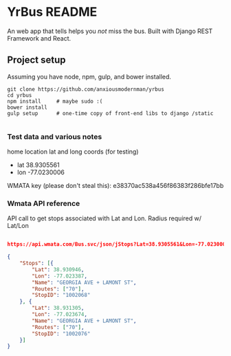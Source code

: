 # YrBus README

An web app that tells helps you _not_ miss the bus. Built with Django REST Framework and React.

## Project setup

Assuming you have node, npm, gulp, and bower installed.

```
git clone https://github.com/anxiousmodernman/yrbus
cd yrbus
npm install     # maybe sudo :(
bower install
gulp setup      # one-time copy of front-end libs to django /static


```



### Test data and various notes


home location lat and long coords (for testing)
* lat 38.9305561
* lon -77.0230006


WMATA key (please don't steal this):
e38370ac538a456f86383f286bfe17bb

### Wmata API reference
API call to get stops associated with Lat and Lon. Radius required w/ Lat/Lon

```json

https://api.wmata.com/Bus.svc/json/jStops?Lat=38.9305561&Lon=-77.0230006&Radius=100&api_key=e38370ac538a456f86383f286bfe17bb

{
    "Stops": [{
        "Lat": 38.930946,
        "Lon": -77.023387,
        "Name": "GEORGIA AVE + LAMONT ST",
        "Routes": ["70"],
        "StopID": "1002068"
    }, {
        "Lat": 38.931305,
        "Lon": -77.023674,
        "Name": "GEORGIA AVE + LAMONT ST",
        "Routes": ["70"],
        "StopID": "1002076"
    }]
}
```





